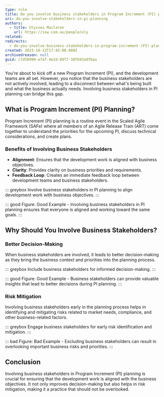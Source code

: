 ```yaml
---
type: rule
title: Do you involve business stakeholders in Program Increment (PI) planning?
uri: do-you-involve-stakeholders-in-pi-planning
authors:
  - title: Ulysses Maclaren
    url: https://ssw.com.au/people/uly
related:
redirects:
  - do-you-involve-business-stakeholders-in-program-increment-(PI)-planning
created: 2023-10-13T17:45:00.000Z
archivedreason: null
guid: c7d58999-e7af-4e2d-89f7-38f693a9fbaa
---
```

You're about to kick off a new Program Increment (PI), and the development teams are all set. However, you notice that the business stakeholders are not actively involved, leading to a disconnect between what's being built and what the business actually needs. Involving business stakeholders in PI planning can bridge this gap.

<!--endintro-->

## What is Program Increment (PI) Planning?

Program Increment (PI) planning is a routine event in the Scaled Agile Framework (SAFe) where all members of an Agile Release Train (ART) come together to understand the priorities for the upcoming PI, discuss technical considerations, and create plans.

### Benefits of Involving Business Stakeholders

- **Alignment**: Ensures that the development work is aligned with business objectives.
- **Clarity**: Provides clarity on business priorities and requirements.
- **Feedback Loop**: Creates an immediate feedback loop between development teams and business stakeholders.

::: greybox
Involve business stakeholders in PI planning to align development work with business objectives.
:::

::: good
Figure: Good Example - Involving business stakeholders in PI planning ensures that everyone is aligned and working toward the same goals.
:::

## Why Should You Involve Business Stakeholders?

### Better Decision-Making

When business stakeholders are involved, it leads to better decision-making as they bring the business context and priorities into the planning process.

::: greybox
Include business stakeholders for informed decision-making.
:::

::: good
Figure: Good Example - Business stakeholders can provide valuable insights that lead to better decisions during PI planning.
:::

### Risk Mitigation

Involving business stakeholders early in the planning process helps in identifying and mitigating risks related to market needs, compliance, and other business-related factors.

::: greybox
Engage business stakeholders for early risk identification and mitigation.
:::

::: bad
Figure: Bad Example - Excluding business stakeholders can result in overlooking important business risks and priorities.
:::

## Conclusion

Involving business stakeholders in Program Increment (PI) planning is crucial for ensuring that the development work is aligned with the business objectives. It not only improves decision-making but also helps in risk mitigation, making it a practice that should not be overlooked.
